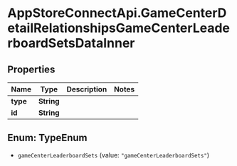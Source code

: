 # AppStoreConnectApi.GameCenterDetailRelationshipsGameCenterLeaderboardSetsDataInner

## Properties

Name | Type | Description | Notes
------------ | ------------- | ------------- | -------------
**type** | **String** |  | 
**id** | **String** |  | 



## Enum: TypeEnum


* `gameCenterLeaderboardSets` (value: `"gameCenterLeaderboardSets"`)




